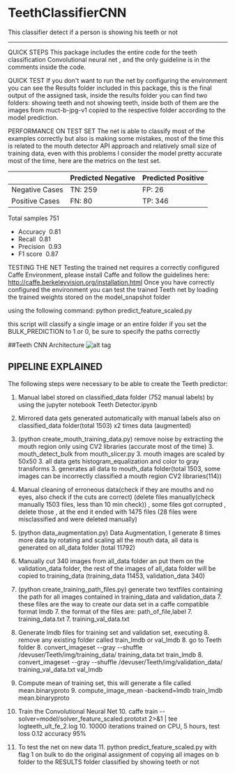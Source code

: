 # TeethClassifierCNN
This classifier detect if a person is showing his teeth or not

--------------------------------
QUICK STEPS
This package includes the entire code for the teeth classification Convolutional neural net , and the only guideline is in the comments inside the code.

QUICK TEST
If you don't want to run the net by configuring the environment you can see the Results folder included in this package, this is the final output of the assigned task, inside the results folder you can find two folders: showing teeth and not showing teeth, inside both of them are the images from muct-b-jpg-v1 copied to the respective folder according to the model prediction.

PERFORMANCE ON TEST SET
The net is able to classify most of the examples correctly but also is making some mistakes, most of the time this is related to the mouth detector API approach and relatively small size of training data, even with this problems I consider the model pretty accurate most of the time, here are the metrics on the test set.

|                | Predicted Negative | Predicted Positive |
|----------------|--------------------|--------------------|
| Negative Cases | TN: 259            | FP: 26             |
| Positive Cases | FN: 80             | TP: 346            |

Total samples 751

* Accuracy  0.81
* Recall  0.81
* Precision  0.93
* F1 score  0.87


TESTING THE NET
Testing the trained net requires a correctly configured Caffe Environment, please install Caffe and follow the guidelines here:
http://caffe.berkeleyvision.org/installation.html
Once you have correctly configured the environment you can test the trained Teeth net by loading the trained weights stored on the model_snapshot folder

using the following command:
python predict_feature_scaled.py

this script will classify a single image or an entire folder if you set the BULK_PREDICTION to 1 or 0, be sure to specify the paths correctly

##Teeth CNN Architecture
![alt tag](https://github.com/juanzdev/TeethClassifierCNN/blob/master/architectureTeethCNN.png)

## PIPELINE EXPLAINED
The following steps were necessary to be able to create the Teeth predictor:

1. Manual label stored on classified_data folder (752 manual labels) by using the jupyter notebook Teeth Detector.ipynb

2. Mirrored data gets generated automatically with manual labels also on classified_data folder(total 1503) x2 times data (augmented)

3. (python create_mouth_training_data.py) remove noise by extracting the mouth region only using CV2 libraries (accurate most of the time)
    3. mouth_detect_bulk from mouth_slicer.py
    3. mouth images are scaled by 50x50
    3. all data gets histogram_equalization and color to gray transforms
    3. generates all data to mouth_data folder(total 1503, some images can be incorrectly classified a mouth region CV2 libraries(114))

4. Manual cleaning of erroneous data(check if they are mouths and no eyes, also check if the cuts are correct) (delete files manually(check manually 1503 files, less than 10 min check)) , some files got corrupted , delete those , at the end it ended with 1475 files (28 files were misclassified and were deleted manually)

5. (python data_augmentation.py) Data Augmentation, I generate 8 times more data by rotating and scaling all the mouth data, all data is generated on all_data folder (total 11792)

6. Manually cut 340 images from all_data folder an put them on the validation_data folder, the rest of the images of all_data folder will be copied to training_data (training_data 11453, validation_data 340)

7. (python create_training_path_files.py) generate two textfiles containing the path for all images contained in training_data and validation_data
    7. these files are the way to create our data set in a caffe compatible format lmdb
    7. the format of the files are: path_of_file,label
    7. training_data.txt
    7. training_val_data.txt
    
8. Generate lmdb files for training set and validation set, executing
    8. remove any existing folder called train_lmdb or val_lmdb
    8. go to Teeth folder
    8. convert_imageset --gray --shuffle /devuser/Teeth/img/training_data/ training_data.txt train_lmdb
    8. convert_imageset --gray --shuffle /devuser/Teeth/img/validation_data/ training_val_data.txt val_lmdb
    
9. Compute mean of training set, this will generate a file called mean.binaryproto
    9. compute_image_mean -backend=lmdb train_lmdb mean.binaryproto
    
10. Train the Convolutional Neural Net
    10. caffe train --solver=model/solver_feature_scaled.prototxt 2>&1 | tee logteeth_ult_fe_2.log
    10. 10000 iterations trained on CPU, 5 hours, test loss 0.12 accuracy 95%
    
11. To test the net on new data
    11. python predict_feature_scaled.py with flag 1 on bulk to do the original assignment of copying all images on b folder to the RESULTS folder classified by showing teeth or not
    
